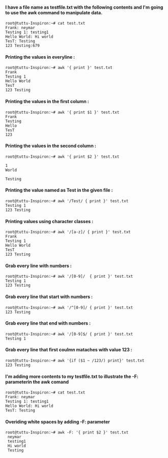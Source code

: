 #### I have a file name as testfile.txt with the following contents and I'm going to use the awk command to manipulate data.

```
root@tuttu-Inspiron:~# cat test.txt
Frank: neymar
Testing 1: testing1
Hello World: Hi world
TesT: Testing
123 Testing:679
```
#### Printing the values in everyline :
```
root@tuttu-Inspiron:~# awk '{ print }' test.txt 
Frank
Testing 1
Hello World
TesT
123 Testing
```
#### Printing the values in the first column :
```
root@tuttu-Inspiron:~# awk '{ print $1 }' test.txt 
Frank
Testing
Hello
TesT
123
```
#### Printing the values in the second column :
```
root@tuttu-Inspiron:~# awk '{ print $2 }' test.txt 

1
World

Testing
```
#### Printing the value named as Test in the given file :
```
root@tuttu-Inspiron:~# awk '/Test/ { print }' test.txt
Testing 1
123 Testing
```
#### Printing values using character classes :
```
root@tuttu-Inspiron:~# awk '/[a-z]/ { print }' test.txt
Frank
Testing 1
Hello World
TesT
123 Testing
```
#### Grab every line with numbers :
```
root@tuttu-Inspiron:~# awk '/[0-9]/  { print }' test.txt 
Testing 1
123 Testing
```
#### Grab every line that start with numbers :
```
root@tuttu-Inspiron:~# awk '/^[0-9]/ { print }' test.txt 
123 Testing
```
#### Grab every line that end with numbers :
```
root@tuttu-Inspiron:~# awk '/[0-9]$/ { print }' test.txt 
Testing 1
```
#### Grab every line that first coulmn mataches with value 123 :
```
root@tuttu-Inspiron:~# awk '{if ($1 ~ /123/) print}' test.txt 
123 Testing
```
#### I'm adding more contents to my testfile.txt to illustrate the -F: parameterin the awk comand
```
root@tuttu-Inspiron:~# cat test.txt
Frank: neymar
Testing 1: testing1
Hello World: Hi world
TesT: Testing
```
#### Overiding white spaces by adding -F: parameter 
```
root@tuttu-Inspiron:~# awk -F: '{ print $2 }' test.txt 
 neymar
 testing1
 Hi world
 Testing
 ```

